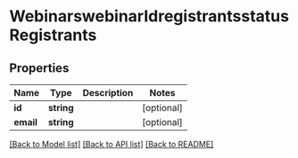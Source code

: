 # WebinarswebinarIdregistrantsstatusRegistrants

## Properties
Name | Type | Description | Notes
------------ | ------------- | ------------- | -------------
**id** | **string** |  | [optional] 
**email** | **string** |  | [optional] 

[[Back to Model list]](../README.md#documentation-for-models) [[Back to API list]](../README.md#documentation-for-api-endpoints) [[Back to README]](../README.md)



